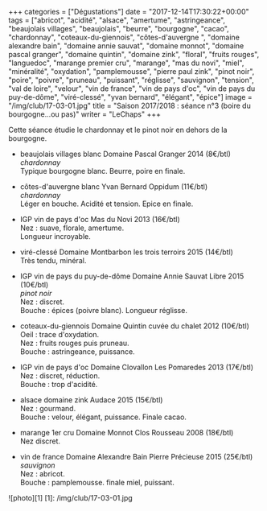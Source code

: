 +++
categories = ["Dégustations"]
date = "2017-12-14T17:30:22+00:00"
tags = ["abricot", "acidité", "alsace", "amertume", "astringeance", "beaujolais villages", "beaujolais", "beurre", "bourgogne", "cacao", "chardonnay", "coteaux-du-giennois", "côtes-d'auvergne ", "domaine alexandre bain", "domaine annie sauvat", "domaine monnot", "domaine pascal granger", "domaine quintin", "domaine zink", "floral", "fruits rouges", "languedoc", "marange premier cru", "marange", "mas du novi", "miel", "minéralité", "oxydation", "pamplemousse", "pierre paul zink", "pinot noir", "poire", "poivre", "pruneau", "puissant", "réglisse", "sauvignon", "tension", "val de loire", "velour", "vin de france", "vin de pays d'oc", "vin de pays du puy-de-dôme", "viré-clessé", "yvan bernard", "élégant", "épice"] 
image = "/img/club/17-03-01.jpg"
title = "Saison 2017/2018 : séance n°3 (boire du bourgogne...ou pas)"
writer = "LeChaps"
+++

Cette séance étudie le chardonnay et le pinot noir en dehors de la bourgogne.

* beaujolais villages blanc Domaine Pascal Granger 2014 (8€/btl)  
_chardonnay_  
Typique bourgogne blanc. Beurre, poire en finale.

* côtes-d'auvergne blanc Yvan Bernard Oppidum (11€/btl)  
_chardonnay_  
Léger en bouche. Acidité et tension. Epice en finale.

* IGP vin de pays d'oc Mas du Novi 2013 (16€/btl) <i class="fa fa-plus-circle"></i>  
Nez : suave, florale, amertume.  
Longueur incroyable.

* viré-clessé Domaine Montbarbon les trois terroirs 2015 (14€/btl)  
Très tendu, minéral.

* IGP vin de pays du puy-de-dôme Domaine Annie Sauvat Libre 2015 (10€/btl) <i class="fa fa-plus-circle"></i>  
_pinot noir_  
Nez : discret.  
Bouche : épices (poivre blanc). Longueur réglisse.

* coteaux-du-giennois Domaine Quintin cuvée du chalet 2012 (10€/btl)  
Oeil : trace d'oxydation.  
Nez : fruits rouges puis pruneau.  
Bouche : astringeance, puissance.

* IGP vin de pays d'oc Domaine Clovallon Les Pomaredes 2013 (17€/btl)  
Nez : discret, réduction.  
Bouche : trop d'acidité.

* alsace domaine zink Audace 2015 (15€/btl) <i class="fa fa-plus-circle"></i> <i class="fa fa-plus-circle"></i>  
Nez : gourmand.  
Bouche : velour, élégant, puissance. Finale cacao.

* marange 1er cru Domaine Monnot Clos Rousseau 2008 (18€/btl)  
Nez discret.

* vin de france Domaine Alexandre Bain Pierre Précieuse 2015 (25€/btl)  
_sauvignon_  
Nez : abricot.  
Bouche : pamplemousse. finale miel, puissant.

![photo][1]
[1]: /img/club/17-03-01.jpg
